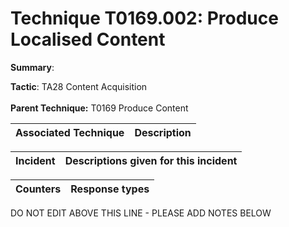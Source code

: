# Technique T0169.002: Produce Localised Content

**Summary**: 

**Tactic**: TA28 Content Acquisition <br><br>**Parent Technique:** T0169 Produce Content


| Associated Technique | Description |
| --------- | ------------------------- |



| Incident | Descriptions given for this incident |
| -------- | -------------------- |



| Counters | Response types |
| -------- | -------------- |


DO NOT EDIT ABOVE THIS LINE - PLEASE ADD NOTES BELOW